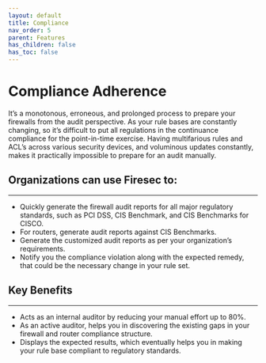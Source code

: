```yaml
---
layout: default
title: Compliance
nav_order: 5
parent: Features
has_children: false
has_toc: false
---
```


# Compliance Adherence
It’s a monotonous, erroneous, and prolonged process to prepare your firewalls from the audit perspective. As your rule bases are constantly changing, so it’s difficult to put all regulations in the continuance compliance for the point-in-time exercise.
Having multifarious rules and ACL’s across various security devices, and voluminous updates constantly, makes it practically impossible to prepare for an audit manually. 
## Organizations can use Firesec to:
---
* Quickly generate the firewall audit reports for all major regulatory standards, such as PCI DSS, CIS Benchmark, and CIS Benchmarks for CISCO. 
* For routers, generate audit reports against CIS Benchmarks.
* Generate the customized audit reports as per your organization’s requirements.
* Notify you the compliance violation along with the expected remedy, that could be the necessary change in your rule set.
## Key Benefits
---
* Acts as an internal auditor by reducing your manual effort up to 80%.
* As an active auditor, helps you in discovering the existing gaps in your firewall and router compliance structure.
* Displays the expected results, which eventually helps you in making your rule base compliant to regulatory standards.